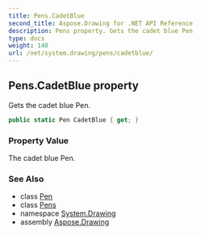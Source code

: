 ```yaml
---
title: Pens.CadetBlue
second_title: Aspose.Drawing for .NET API Reference
description: Pens property. Gets the cadet blue Pen
type: docs
weight: 140
url: /net/system.drawing/pens/cadetblue/
---
```

## Pens.CadetBlue property

Gets the cadet blue Pen.

```csharp
public static Pen CadetBlue { get; }
```

### Property Value

The cadet blue Pen.

### See Also

* class [Pen](../../pen/)
* class [Pens](../)
* namespace [System.Drawing](../../pens/)
* assembly [Aspose.Drawing](../../../)


